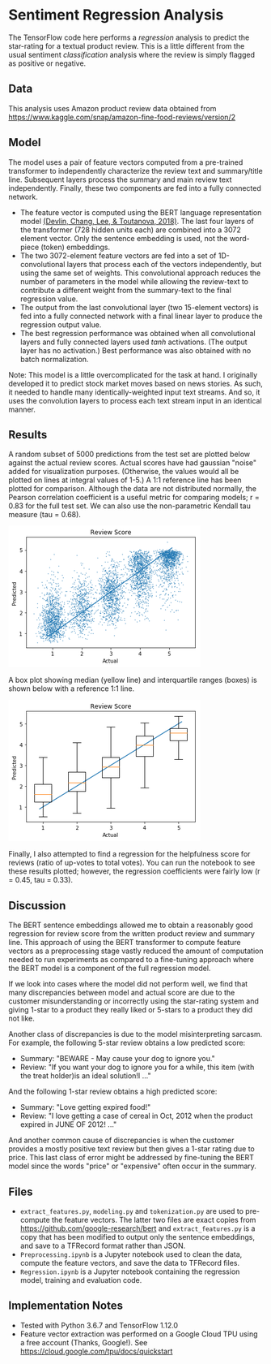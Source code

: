 # Sentiment Regression Analysis
The TensorFlow code here performs a _regression_ analysis to predict the star-rating for a textual product review. This is a little different from the usual sentiment _classification_ analysis where the review is simply flagged as positive or negative.

## Data
This analysis uses Amazon product review data obtained from https://www.kaggle.com/snap/amazon-fine-food-reviews/version/2

## Model
The model uses a pair of feature vectors computed from a pre-trained transformer to independently characterize the review text and summary\/title line. Subsequent layers process the summary and main review text independently. Finally, these two components are fed into a fully connected network.
* The feature vector is computed using the BERT language representation model [\(Devlin, Chang, Lee, \& Toutanova, 2018\)](https://arxiv.org/abs/1810.04805). The last four layers of the transformer (728 hidden units each) are combined into a 3072 element vector. Only the sentence embedding is used, not the word-piece (token) embeddings.
* The two 3072-element feature vectors are fed into a set of 1D-convolutional layers that process each of the vectors independently, but using the same set of weights. This convolutional approach reduces the number of parameters in the model while allowing the review-text to contribute a different weight from the summary-text to the final regression value.
* The output from the last convolutional layer (two 15-element vectors) is fed into a fully connected network with a final linear layer to produce the regression output value.
* The best regression performance was obtained when all convolutional layers and fully connected layers used _tanh_ activations. (The output layer has no activation.) Best performance was also obtained with no batch normalization.

Note: This model is a little overcomplicated for the task at hand. I originally developed it to predict stock market moves based on news stories. As such, it needed to handle many identically-weighted input text streams. And so, it uses the convolution layers to process each text stream input in an identical manner.

## Results
A random subset of 5000 predictions from the test set are plotted below against the actual review scores. Actual scores have had gaussian "noise" added for visualization purposes. (Otherwise, the values would all be plotted on lines at integral values of 1-5.) A 1:1 reference line has been plotted for comparison. Although the data are not distributed normally, the Pearson correlation coefficient is a useful metric for comparing models; r = 0.83 for the full test set. We can also use the non-parametric Kendall tau measure (tau = 0.68).

![alt text](https://github.com/dave-fernandes/SentimentRegression/blob/master/images/score_scatter_plot.png "Scatter plot of predicted versus actual review scores.")

A box plot showing median (yellow line) and interquartile ranges (boxes) is shown below with a reference 1:1 line.

![alt text](https://github.com/dave-fernandes/SentimentRegression/blob/master/images/score_box_plot.png "Box plot of predicted versus actual review scores.")

Finally, I also attempted to find a regression for the helpfulness score for reviews (ratio of up-votes to total votes). You can run the notebook to see these results plotted; however, the regression coefficients were fairly low (r = 0.45, tau = 0.33).

## Discussion
The BERT sentence embeddings allowed me to obtain a reasonably good regression for review score from the written product review and summary line. This approach of using the BERT transformer to compute feature vectors as a preprocessing stage vastly reduced the amount of computation needed to run experiments as compared to a fine-tuning approach where the BERT model is a component of the full regression model.

If we look into cases where the model did not perform well, we find that many discrepancies between model and actual score are due to the customer misunderstanding or incorrectly using the star-rating system and giving 1-star to a product they really liked or 5-stars to a product they did not like.

Another class of discrepancies is due to the model misinterpreting sarcasm. For example, the following 5-star review obtains a low predicted score:
* Summary: "BEWARE - May cause your dog to ignore you."
* Review: "If you want your dog to ignore you for a while, this item (with the treat holder)is an ideal solution!I ..."

And the following 1-star review obtains a high predicted score:
* Summary: "Love getting expired food!"
* Review: "I love getting a case of cereal in Oct, 2012 when the product expired in JUNE OF 2012! ..."

And another common cause of discrepancies is when the customer provides a mostly positive text review but then gives a 1-star rating due to price. This last class of error might be addressed by fine-tuning the BERT model since the words "price" or "expensive" often occur in the summary.

## Files
* `extract_features.py`, `modeling.py` and `tokenization.py` are used to pre-compute the feature vectors. The latter two files are exact copies from https://github.com/google-research/bert and `extract_features.py` is a copy that has been modified to output only the sentence embeddings, and save to a TFRecord format rather than JSON.
* `Preprocessing.ipynb` is a Jupyter notebook used to clean the data, compute the feature vectors, and save the data to TFRecord files.
* `Regression.ipynb` is a Jupyter notebook containing the regression model, training and evaluation code.

## Implementation Notes
* Tested with Python 3.6.7 and TensorFlow 1.12.0
* Feature vector extraction was performed on a Google Cloud TPU using a free account \(Thanks, Google!\). See https://cloud.google.com/tpu/docs/quickstart
